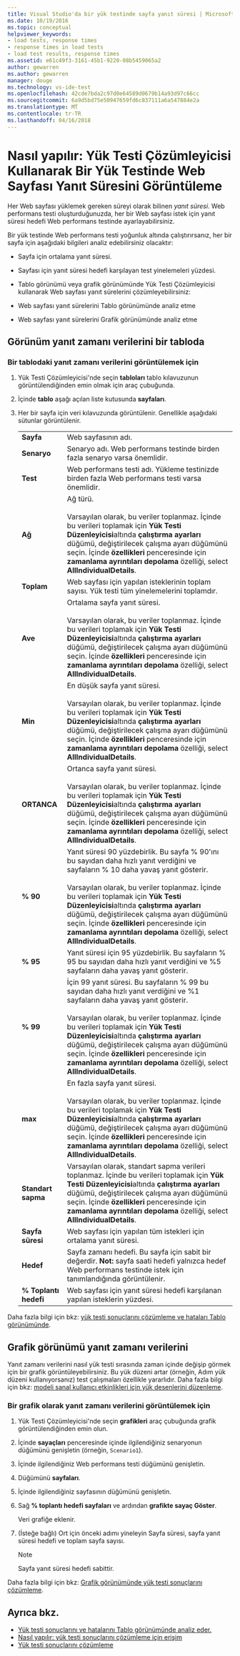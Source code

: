```yaml
---
title: Visual Studio'da bir yük testinde sayfa yanıt süresi | Microsoft Docs
ms.date: 10/19/2016
ms.topic: conceptual
helpviewer_keywords:
- load tests, response times
- response times in load tests
- load test results, response times
ms.assetid: e61c49f3-3161-45b1-9220-08b5459065a2
author: gewarren
ms.author: gewarren
manager: douge
ms.technology: vs-ide-test
ms.openlocfilehash: 42cde7bda2c97d0e64589d0679b14a93d97c66cc
ms.sourcegitcommit: 6a9d5bd75e50947659fd6c837111a6a547884e2a
ms.translationtype: MT
ms.contentlocale: tr-TR
ms.lasthandoff: 04/16/2018
---
```

# <a name="how-to-view-web-page-response-time-in-a-load-test-using-the-load-test-analyzer"></a>Nasıl yapılır: Yük Testi Çözümleyicisi Kullanarak Bir Yük Testinde Web Sayfası Yanıt Süresini Görüntüleme

Her Web sayfası yüklemek gereken süreyi olarak bilinen *yanıt süresi*. Web performans testi oluşturduğunuzda, her bir Web sayfası istek için yanıt süresi hedefi Web performans testinde ayarlayabilirsiniz.

Bir yük testinde Web performans testi yoğunluk altında çalıştırırsanız, her bir sayfa için aşağıdaki bilgileri analiz edebilirsiniz olacaktır:

-   Sayfa için ortalama yanıt süresi.

-   Sayfası için yanıt süresi hedefi karşılayan test yinelemeleri yüzdesi.

-   Tablo görünümü veya grafik görünümünde Yük Testi Çözümleyicisi kullanarak Web sayfası yanıt sürelerini çözümleyebilirsiniz:

-   Web sayfası yanıt sürelerini Tablo görünümünde analiz etme

-   Web sayfası yanıt sürelerini Grafik görünümünde analiz etme

## <a name="view-response-time-data-in-a-table"></a>Görünüm yanıt zamanı verilerini bir tabloda

### <a name="to-view-response-time-data-in-a-table"></a>Bir tablodaki yanıt zamanı verilerini görüntülemek için

1.  Yük Testi Çözümleyicisi'nde seçin **tabloları** tablo kılavuzunun görüntülendiğinden emin olmak için araç çubuğunda.

2.  İçinde **tablo** aşağı açılan liste kutusunda **sayfaları**.

3.  Her bir sayfa için veri kılavuzunda görüntülenir. Genellikle aşağıdaki sütunlar görüntülenir.

    |||
    |-|-|
    |**Sayfa**|Web sayfasının adı.|
    |**Senaryo**|Senaryo adı. Web performans testinde birden fazla senaryo varsa önemlidir.|
    |**Test**|Web performans testi adı. Yükleme testinizde birden fazla Web performans testi varsa önemlidir.|
    |**Ağ**|Ağ türü.<br /><br /> Varsayılan olarak, bu veriler toplanmaz. İçinde bu verileri toplamak için **Yük Testi Düzenleyicisi**altında **çalıştırma ayarları** düğümü, değiştirilecek çalışma ayarı düğümünü seçin. İçinde **özellikleri** penceresinde için **zamanlama ayrıntıları depolama** özelliği, select **AllIndividualDetails**.|
    |**Toplam**|Web sayfası için yapılan isteklerinin toplam sayısı. Yük testi tüm yinelemelerini toplamdır.|
    |**Ave**|Ortalama sayfa yanıt süresi.<br /><br /> Varsayılan olarak, bu veriler toplanmaz. İçinde bu verileri toplamak için **Yük Testi Düzenleyicisi**altında **çalıştırma ayarları** düğümü, değiştirilecek çalışma ayarı düğümünü seçin. İçinde **özellikleri** penceresinde için **zamanlama ayrıntıları depolama** özelliği, select **AllIndividualDetails**.|
    |**Min**|En düşük sayfa yanıt süresi.<br /><br /> Varsayılan olarak, bu veriler toplanmaz. İçinde bu verileri toplamak için **Yük Testi Düzenleyicisi**altında **çalıştırma ayarları** düğümü, değiştirilecek çalışma ayarı düğümünü seçin. İçinde **özellikleri** penceresinde için **zamanlama ayrıntıları depolama** özelliği, select **AllIndividualDetails**.|
    |**ORTANCA**|Ortanca sayfa yanıt süresi.<br /><br /> Varsayılan olarak, bu veriler toplanmaz. İçinde bu verileri toplamak için **Yük Testi Düzenleyicisi**altında **çalıştırma ayarları** düğümü, değiştirilecek çalışma ayarı düğümünü seçin. İçinde **özellikleri** penceresinde için **zamanlama ayrıntıları depolama** özelliği, select **AllIndividualDetails**.|
    |**% 90**|Yanıt süresi 90 yüzdebirlik. Bu sayfa % 90'ını bu sayıdan daha hızlı yanıt verdiğini ve sayfaların % 10 daha yavaş yanıt gösterir.<br /><br /> Varsayılan olarak, bu veriler toplanmaz. İçinde bu verileri toplamak için **Yük Testi Düzenleyicisi**altında **çalıştırma ayarları** düğümü, değiştirilecek çalışma ayarı düğümünü seçin. İçinde **özellikleri** penceresinde için **zamanlama ayrıntıları depolama** özelliği, select **AllIndividualDetails**.|
    |**% 95**|Yanıt süresi için 95 yüzdebirlik. Bu sayfaların % 95 bu sayıdan daha hızlı yanıt verdiğini ve %5 sayfaların daha yavaş yanıt gösterir.|
    |**% 99**|İçin 99 yanıt süresi. Bu sayfaların % 99 bu sayıdan daha hızlı yanıt verdiğini ve %1 sayfaların daha yavaş yanıt gösterir.<br /><br /> Varsayılan olarak, bu veriler toplanmaz. İçinde bu verileri toplamak için **Yük Testi Düzenleyicisi**altında **çalıştırma ayarları** düğümü, değiştirilecek çalışma ayarı düğümünü seçin. İçinde **özellikleri** penceresinde için **zamanlama ayrıntıları depolama** özelliği, select **AllIndividualDetails**.|
    |**max**|En fazla sayfa yanıt süresi.<br /><br /> Varsayılan olarak, bu veriler toplanmaz. İçinde bu verileri toplamak için **Yük Testi Düzenleyicisi**altında **çalıştırma ayarları** düğümü, değiştirilecek çalışma ayarı düğümünü seçin. İçinde **özellikleri** penceresinde için **zamanlama ayrıntıları depolama** özelliği, select **AllIndividualDetails**.|
    |**Standart sapma**|Varsayılan olarak, standart sapma verileri toplanmaz. İçinde bu verileri toplamak için **Yük Testi Düzenleyicisi**altında **çalıştırma ayarları** düğümü, değiştirilecek çalışma ayarı düğümünü seçin. İçinde **özellikleri** penceresinde için **zamanlama ayrıntıları depolama** özelliği, select **AllIndividualDetails**.|
    |**Sayfa süresi**|Web sayfası için yapılan tüm istekleri için ortalama yanıt süresi.|
    |**Hedef**|Sayfa zamanı hedefi. Bu sayfa için sabit bir değerdir. **Not:** sayfa saati hedefi yalnızca hedef Web performans testinde istek için tanımlandığında görüntülenir.|
    |**% Toplantı hedefi**|Web sayfası için yanıt süresi hedefi karşılanan yapılan isteklerin yüzdesi.|

 Daha fazla bilgi için bkz: [yük testi sonuçlarını çözümleme ve hataları Tablo görünümünde](../test/analyze-load-test-results-and-errors-in-the-tables-view.md).

## <a name="view-response-time-data-in-a-graph"></a>Grafik görünümü yanıt zamanı verilerini

Yanıt zamanı verilerini nasıl yük testi sırasında zaman içinde değişip görmek için bir grafik görüntüleyebilirsiniz. Bu yük düzeni artar (örneğin, Adım yük düzeni kullanıyorsanız) test çalışmaları özellikle yararlıdır. Daha fazla bilgi için bkz: [modeli sanal kullanıcı etkinlikleri için yük desenlerini düzenleme](../test/edit-load-patterns-to-model-virtual-user-activities.md).

### <a name="to-view-response-time-data-in-a-graph"></a>Bir grafik olarak yanıt zamanı verilerini görüntülemek için

1.  Yük Testi Çözümleyicisi'nde seçin **grafikleri** araç çubuğunda grafik görüntülendiğinden emin olun.

2.  İçinde **sayaçları** penceresinde içinde ilgilendiğiniz senaryonun düğümünü genişletin (örneğin, `Scenario1`).

3.  İçinde ilgilendiğiniz Web performans testi düğümünü genişletin.

4.  Düğümünü **sayfaları**.

5.  İçinde ilgilendiğiniz sayfasının düğümünü genişletin.

6.  Sağ **% toplantı hedefi sayfaları** ve ardından **grafikte sayaç Göster**.

     Veri grafiğe eklenir.

7.  (İsteğe bağlı) Ort için önceki adımı yineleyin Sayfa süresi, sayfa yanıt süresi hedefi ve toplam sayfa sayısı.

    > [!NOTE]
    > Sayfa yanıt süresi hedefi sabittir.

 Daha fazla bilgi için bkz: [Grafik görünümünde yük testi sonuçlarını çözümleme](../test/analyze-load-test-results-in-the-graphs-view.md).

## <a name="see-also"></a>Ayrıca bkz.

- [Yük testi sonuçlarını ve hatalarını Tablo görünümünde analiz eder.](../test/analyze-load-test-results-and-errors-in-the-tables-view.md)
- [Nasıl yapılır: yük testi sonuçlarını çözümleme için erişim](../test/how-to-access-load-test-results-for-analysis.md)
- [Yük testi sonuçlarını çözümleme](../test/analyze-load-test-results-using-the-load-test-analyzer.md)